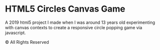 # HTML5 Circles Canvas Game
A 2019 html5 project I made when I was around 13 years old experimenting with canvas contexts to create a responsive circle popping game via javascript.

© All Rights Reserved